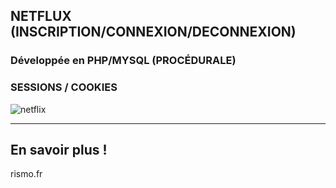 ## NETFLUX (INSCRIPTION/CONNEXION/DECONNEXION)

### Développée en PHP/MYSQL (PROCÉDURALE)
###  SESSIONS / COOKIES 
 


![netflix](https://rismo.fr/apps/netflux/)

---
## En savoir plus !
rismo.fr
